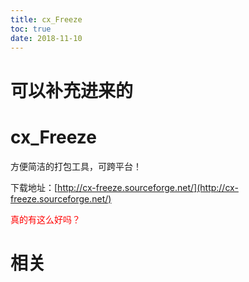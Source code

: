 ```yaml
---
title: cx_Freeze
toc: true
date: 2018-11-10
---
```

# 可以补充进来的



# cx_Freeze


方便简洁的打包工具，可跨平台！

下载地址：[http://cx-freeze.sourceforge.net/](http://cx-freeze.sourceforge.net/)

<span style="color:red;">真的有这么好吗？</span>



# 相关
